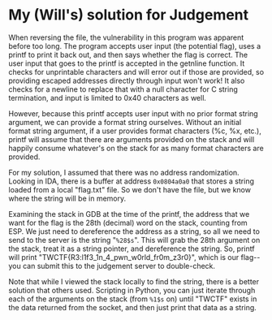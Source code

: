 # My (Will's) solution for Judgement

When reversing the file, the vulnerability in this program was apparent before
too long. The program accepts user input (the potential flag), uses a printf to 
print it back out, and then says whether the flag is correct. The user input
that goes to the printf is accepted in the getnline function. It checks for
unprintable characters and will error out if those are provided, so providing
escaped addresses directly through input won't work! It also checks for a
newline to replace that with a null character for C string termination, and
input is limited to 0x40 characters as well.

However, because this printf accepts user input with no prior format string
argument, we can provide a format string ourselves. Without an initial
format string argument, if a user provides format characters (%c, %x, etc.),
printf will assume that there are arguments provided on the stack and will
happily consume whatever's on the stack for as many format characters are
provided.

For my solution, I assumed that there was no address randomization. Looking in
IDA, there is a buffer at address `0x0804a0a0` that stores a string loaded from
a local "flag.txt" file. So we don't have the file, but we know where the
string will be in memory.

Examining the stack in GDB at the time of the printf, the address that we want
for the flag is the 28th (decimal) word on the stack, counting from ESP.
We just need to dereference the address as a string, so all we need to send to
the server is the string "`%28$s`". This will grab the 28th argument on the stack,
treat it as a string pointer, and dereference the string. So, printf will print
"TWCTF{R3:l1f3_1n_4_pwn_w0rld_fr0m_z3r0}", which is our flag--you can submit
this to the judgement server to double-check.

Note that while I viewed the stack locally to find the string, there is a better
solution that others used. Scripting in Python, you can just iterate through
each of the arguments on the stack (from `%1$s` on) until "TWCTF" exists in the
data returned from the socket, and then just print that data as a string.

